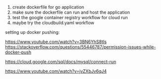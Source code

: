1. create dockerfile for go application
2. make sure the dockerfile can run and host the application
3. test the google container registry workflow for cloud run
4. maybe try the cloudbuild.yaml workflow


setting up docker pushing:

https://www.youtube.com/watch?v=3BN6YhS8tIs
https://stackoverflow.com/questions/55446787/permission-issues-while-docker-push

https://cloud.google.com/sql/docs/mysql/connect-run

https://www.youtube.com/watch?v=jvZXbJv6qJ4